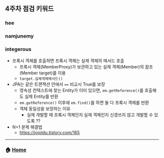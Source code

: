 ## 4주차 점검 키워드 

### hee


### namjunemy


### integerous
- 프록시 객체를 호출하면 프록시 객체는 실제 객체의 메서드 호출
  - 프록시 객체(MemberProxy)가 보관하고 있는 실제 객체(Member)의 참조(Member target)를 이용
  - `target.실제객체메서드()`
- JPA는 같은 트랜잭션 안에서 `==` 비교시 True를 보장
  - 영속성 컨텍스트에 찾는 Entity가 이미 있으면, `em.getReference()`를 호출해도 실제 Entity를 반환
  - `em.getReference()` 이후에 `em.find()`를 하면 둘 다 프록시 객체를 반환
  - 객체 동일성을 보장하는 이유
    - 실제 개발할 때 프록시 객체인지 실제 객체인지 신경쓰지 않고 개발할 수 있도록 ??
- N+1 문제 해결법
  - https://jojoldu.tistory.com/165
---
### :house: [Home](https://github.com/team-zunior/orm-jpa-basic)
